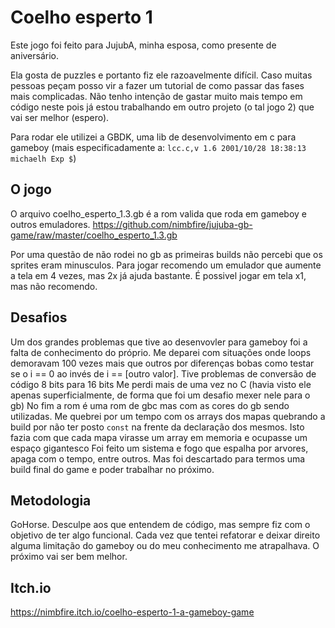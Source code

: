 # Coelho esperto 1

Este jogo foi feito para JujubA, minha esposa, como presente de aniversário.

Ela gosta de puzzles e portanto fiz ele razoavelmente difícil. Caso muitas pessoas peçam posso vir a fazer um tutorial de como passar das fases mais complicadas.
Não tenho intenção de gastar muito mais tempo em código neste pois já estou trabalhando em outro projeto (o tal jogo 2) que vai ser melhor (espero).

Para rodar ele utilizei a GBDK, uma lib de desenvolvimento em c para gameboy (mais especificadamente a: `lcc.c,v 1.6 2001/10/28 18:38:13 michaelh Exp $`)

## O jogo
O arquivo coelho_esperto_1.3.gb é a rom valida que roda em gameboy e outros emuladores.
https://github.com/nimbfire/jujuba-gb-game/raw/master/coelho_esperto_1.3.gb

Por uma questão de não rodei no gb as primeiras builds não percebi que os sprites eram minusculos. Para jogar recomendo um emulador que aumente a tela em 4 vezes, mas 2x já ajuda bastante. É possivel jogar em tela x1, mas não recomendo. 


## Desafios

Um dos grandes problemas que tive ao desenvovler para gameboy foi a falta de conhecimento do próprio. Me deparei com situações onde loops demoravam 100 vezes mais que outros por diferenças bobas como testar se o i == 0 ao invés de i == [outro valor].
Tive problemas de conversão de código 8 bits para 16 bits
Me perdi mais de uma vez no C (havia visto ele apenas superficialmente, de forma que foi um desafio mexer nele para o gb)
No fim a rom é uma rom de gbc mas com as cores do gb sendo utilizadas. 
Me quebrei por um tempo com os arrays dos mapas quebrando a build por não ter posto `const` na frente da declaração dos mesmos. Isto fazia com que cada mapa virasse um array em memoria e ocupasse um espaço gigantesco
Foi feito um sistema e fogo que espalha por arvores, apaga com o tempo, entre outros. Mas foi descartado para termos uma build final do game e poder trabalhar no próximo.

## Metodologia

GoHorse. Desculpe aos que entendem de código, mas sempre fiz com o objetivo de ter algo funcional. Cada vez que tentei refatorar e deixar direito alguma limitação do gameboy ou do meu conhecimento me atrapalhava. O próximo vai ser bem melhor.

## Itch.io

https://nimbfire.itch.io/coelho-esperto-1-a-gameboy-game
